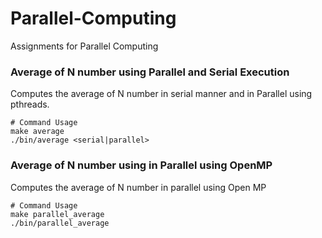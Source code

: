 # Parallel-Computing
Assignments for Parallel Computing

### Average of N number using Parallel and Serial Execution
Computes the average of N number in serial manner and in Parallel using pthreads. 
```
# Command Usage
make average
./bin/average <serial|parallel>
```
### Average of N number using in Parallel using OpenMP
Computes the average of N number in parallel using Open MP 
```
# Command Usage
make parallel_average
./bin/parallel_average
```

